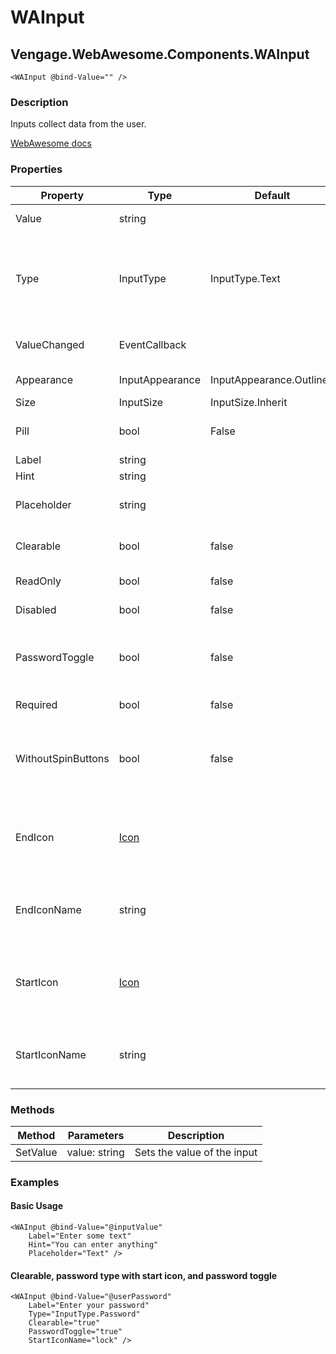 ﻿# WAInput
## Vengage.WebAwesome.Components.WAInput

```HTML+Razor
<WAInput @bind-Value="" />
```

### Description
Inputs collect data from the user.

[WebAwesome docs](https://webawesome.com/docs/components/input/)

### Properties
| Property | Type   | Default | Description                              |
|----------|--------|---------|------------------------------------------|
| Value | string |  | The current value of the input |
| Type | InputType | InputType.Text | The type of input (Valid input types are Date, DateTimeLocal, Email, Number, Password, Search, Telephone, Text, Time, Url). |
| ValueChanged | EventCallback<string> |  | Triggered when the input's value has changed |
| Appearance | InputAppearance | InputAppearance.Outlined | The input's visual appearance. |
| Size | InputSize | InputSize.Inherit | The input's size. |
| Pill | bool | False | Draws a pill-style input with rounded edges. |
| Label | string |  | The input's label |
| Hint | string |  | The input's hint text. |
| Placeholder | string |  | Placeholder text to show as a hint when the input is empty. |
| Clearable | bool | false | Adds a clear button when the input is not empty. |
| ReadOnly | bool | false | Makes the input readonly. |
| Disabled | bool | false | Maked the input disabled. |
| PasswordToggle | bool | false | Adds a button to toggle the password's visibility. Only applies to password types. |
| Required | bool | false | Makes the input a required field. |
| WithoutSpinButtons | bool | false | Hides the browser's built-in increment/decrement spin buttons for number inputs. Defaults to false. |
| EndIcon    | [Icon](/docs/IconClass.md) |  | The icon to draw in the end slot. Alternatively, use EndIconName to specify the name of the icon. |
| EndIconName    | string  |       |The name of the icon to draw in the end slot. Available names depend on the icon library being used.  |
| StartIcon | [Icon](/docs/IconClass.md) || The icon to draw in the start slot. Altneratively, use StartIconName to specify the name of the icon. |
| StartIconName | string | | The name of the icon to draw in the start slot. Available names depend on the icon library being used. |

### Methods
| Method      | Parameters       | Description                              |
|-------------|------------------|------------------------------------------|
| SetValue  | value: string   | Sets the value of the input |

### Examples

#### Basic Usage
```HTML+Razor
<WAInput @bind-Value="@inputValue" 
	Label="Enter some text"
	Hint="You can enter anything"
	Placeholder="Text" />
```

#### Clearable, password type with start icon, and password toggle
```HTML+Razor
<WAInput @bind-Value="@userPassword"
	Label="Enter your password"
	Type="InputType.Password"
	Clearable="true"
	PasswordToggle="true"
	StartIconName="lock" />
```
